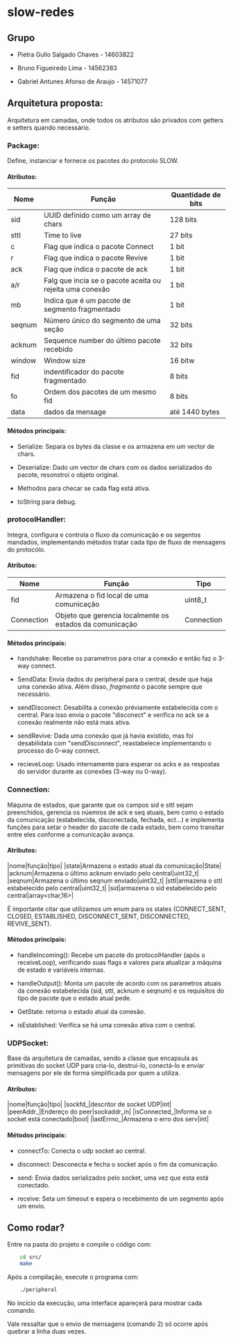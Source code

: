 # slow-redes

## Grupo

* Pietra Gullo Salgado Chaves - 14603822 

* Bruno Figueiredo Lima - 14562383

* Gabriel Antunes Afonso de Araujo - 14571077

## Arquitetura proposta:

Arquitetura em camadas, onde todos os atributos são privados com getters e setters quando necessário.

### **Package:**

Define, instanciar e fornece os pacotes do protocolo SLOW.

#### Atributos:

| Nome | Função | Quantidade de bits |
|------|--------|--------------------|
| sid | UUID definido como um array de chars | 128 bits |
| sttl | Time to live | 27 bits |
| c | Flag que indica o pacote Connect | 1 bit |
| r | Flag que indica o pacote Revive | 1 bit |
| ack | Flag que indica o pacote de ack | 1 bit |
| a/r | Falg que incia se o pacote aceita ou rejeita uma conexão | 1 bit |
| mb | Indica que é um pacote de segmento fragmentado | 1 bit |
| seqnum | Número único do segmento de uma seção | 32 bits |
| acknum | Sequence number do último pacote recebido | 32 bits |
| window | Window size | 16 bitw |
| fid | indentificador do pacote fragmentado | 8 bits |
| fo | Ordem dos pacotes de um mesmo fid | 8 bits
| data | dados da mensage | até 1440 bytes

#### Métodos principais:

- Serialize: Separa os bytes da classe e os armazena em um vector de chars.

- Deserialize: Dado um vector de chars com os dados serializados do pacote, resonstroi o objeto original.

- Methodos para checar se cada flag está ativa.

- toString para debug.

### **protocolHandler:**

Integra, configura e controla o fluxo da comunicação e os segentos mandados, implementando métodos tratar cada tipo de fluxo de mensagens do protocólo.

#### Atributos:

| Nome | Função | Tipo |
|------|--------|------|
|fid|Armazena o fid local de uma comunicação|uint8_t|
|Connection|Objeto que gerencia localmente os estados da comunicação|Connection|

#### Métodos principais:

- handshake: Recebe os parametros para criar a conexão e então faz o 3-way connect.

- SendData: Envia dados do peripheral para o central, desde que haja uma conexão ativa. Além disso, *fragmenta* o pacote sempre que necessário.

- sendDisconect: Desabilita a conexão préviamente estabelecida com o central. Para isso envia o pacote "disconect" e verifica no ack se a conexão realmente não está mais ativa.

- sendRevive: Dada uma conexão que já havia existido, mas foi desabilidata com "sendDisconnect", reastabelece implementando o processo do 0-way connect.

- recieveLoop: Usado internamente para esperar os acks e as respostas do servidor durante as conexões (3-way ou 0-way).

### **Connection:**

Máquina de estados, que garante que os campos sid e sttl sejam preenchidos, gerencia os núemros de ack e seq atuais, bem como o estado da comunicação (estabelecida, disconectada, fechada, ect...) e implementa funções para setar o header do pacote de cada estado, bem como transitar entre eles conforme a comunicação avança.

#### Atributos:

|nome|função|tipo|
|state|Armazena o estado atual da comunicação|State|
|acknum|Armazena o último acknum enviado pelo central|uint32_t|
|seqnum|Armazena o último seqnum enviado|uint32_t|
|sttl|armazena o sttl estabelecido pelo central|uint32_t|
|sid|armazena o sid estabelecido pelo central|array<char,16>|

É importante citar que utilizamos um enum para os states (CONNECT_SENT, CLOSED, ESTABLISHED, DISCONNECT_SENT, DISCONNECTED, REVIVE_SENT).

#### Métodos principais:

- handleIncoming(): Recebe um pacote do protocolHandler (após o receiveLoop), verificando suas flags e valores para atualizar a máquina de estado e variáveis internas.

- handleOutput(): Monta um pacote de acordo com os parametros atuais da conexão estabelecida (sid, sttl, acknum e seqnum) e os requisitos do tipo de pacote que o estado atual pede. 

- GetState: retorna o estado atual da conexão.

- isEstablished: Verifica se há uma conexão ativa com o central.


### **UDPSocket:**

Base da arquitetura de camadas, sendo a classe que encapsula as primitivas do socket UDP para cria-lo, destruí-lo, conectá-lo e enviar mensagens por ele de forma simplificada por quem a utiliza.

#### Atributos:

|nome|função|tipo|
|sockfd_|descritor de socket UDP|int|
|peerAddr_|Endereço do peer|sockaddr_in|
|isConnected_|Informa se o socket está conectado|bool|
|lastErrno_|Armazena o erro dos serv|int|

#### Métodos principais:

- connectTo: Conecta o udp socket ao central.

- disconnect: Desconecta e fecha o socket após o fim da comunicação.

- send: Envia dados serializados pelo socket, uma vez que esta está conectado.

- receive: Seta um timeout e espera o recebimento de um segmento após um envio.

## Como rodar?

Entre na pasta do projeto e compile o código com:

```bash
    cd src/
    make
```

Após a compilação, execute o programa com:

```bash
    ./peripheral
```

No incício da execução, uma interface apareçerá para mostrar cada comando.

Vale ressaltar que o envio de mensagens (comando 2) só ocorre após quebrar a linha duas vezes.
